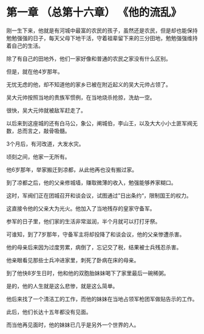 # 第一章 （总第十六章）   《他的流乱》

刚一生下来，他就是有河城中最富的农民的孩子，虽然还是农民，但是却也能保持勉勉强强的日子，每天父母下地干活，守着祖辈留下来的三分田地，勉勉强强维持着自己的生活。

除了有自己的田地外，他们一家好像和普通的农民之家没有什么区别。

但是，就在他4岁那年。

无忧无虑的他，却不知道他的家乡已被在附近起义的吴大元帅占领了。

吴大元帅按照当地的贵族军惯例，在当地烧杀抢掠，洗劫一空。

很快，吴大元帅就被敌军赶走了。

以后来到这座城的还有白马公，象公，阐城伯，李山王，以及大大小小土匪军阀无数，总而言之，敲骨吸髓。

3个月后，有河改道，大发水灾。

顷刻之间，他家一无所有。

他6岁那年，举家搬迁到凉都，从此他再也没有搬过家。

到了凉都之后，他的父亲修城墙，赚取微薄的收入，勉强能够养家糊口。

这时，军阀们正在团城召开和谈会议，试图通过”日出条约“，限制国王的权力。

这直接令他的父亲大为光火。他加入了当地残存的皇家守备军。

参军的日子里，他们家的生活非常滋润，半个月就可以打打牙祭。

可谁知，到了7岁那年，守备军主将却投降了和谈会议，他的父亲惨遭杀害。

他的母亲后来因为过度劳累，病倒了，忘记交了税，结果被士兵残忍杀害。

他亲眼看见那些士兵冲进家里，刺死了卧病在床的母亲。

到了他快8岁生日时，他和他的双胞胎妹妹喝下了家里最后一碗稀粥。

是的，他的人生就是这么悲惨，就是这么简单。

他后来找了一个清洁工的工作，而他的妹妹在当地占领军枪团军做贴告示的工作。

此后，他们长达十五年都没有见面。

而当他再见面时，他的妹妹已几乎是另外一个世界的人。

